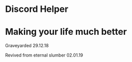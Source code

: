# Discord  Helper

# Making your life much better


Graveyarded 29.12.18 

Revived from eternal slumber 02.01.19
